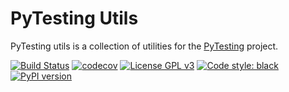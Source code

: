 # PyTesting Utils

PyTesting utils is a collection of utilities for the 
[PyTesting](https://github.com/pytesting) project.

[![Build Status](https://travis-ci.com/pytesting/utils.svg?branch=master)](https://travis-ci.com/pytesting/utils)
[![codecov](https://codecov.io/gh/pytesting/utils/branch/master/graph/badge.svg)](https://codecov.io/gh/pytesting/utils)
[![License GPL v3](https://img.shields.io/badge/License-GPL%20v3-blue.svg)](https://www.gnu.org/licenses/gpl-3.0)
[![Code style: black](https://img.shields.io/badge/code%20style-black-000000.svg)](https://github.com/ambv/black)
[![PyPI version](https://badge.fury.io/py/pytesting-utils.svg)](https://badge.fury.io/py/pytesting-utils)

